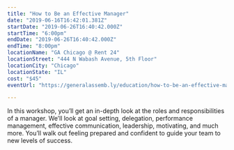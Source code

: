 ```yaml
---
title: "How to Be an Effective Manager"
date: "2019-06-16T16:42:01.381Z"
startDate: "2019-06-26T16:40:42.000Z"
startTime: "6:00pm"
endDate: "2019-06-26T16:40:42.000Z"
endTime: "8:00pm"
locationName: "GA Chicago @ Rent 24"
locationStreet: "444 N Wabash Avenue, 5th Floor"
locationCity: "Chicago"
locationState: "IL"
cost: "$45"
eventUrl: "https://generalassemb.ly/education/how-to-be-an-effective-manager/chicago/74073"

---
```


In this workshop, you’ll get an in-depth look at the roles and responsibilities of a manager. We’ll look at goal setting, delegation, performance management, effective communication, leadership, motivating, and much more. You’ll walk out feeling prepared and confident to guide your team to new levels of success.

